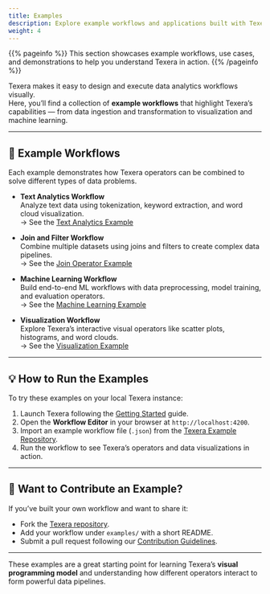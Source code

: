 ```yaml
---
title: Examples
description: Explore example workflows and applications built with Texera.
weight: 4
---
```


{{% pageinfo %}}
This section showcases example workflows, use cases, and demonstrations to help you understand Texera in action.
{{% /pageinfo %}}

Texera makes it easy to design and execute data analytics workflows visually.  
Here, you’ll find a collection of **example workflows** that highlight Texera’s capabilities — from data ingestion and transformation to visualization and machine learning.

---

## 🧩 Example Workflows

Each example demonstrates how Texera operators can be combined to solve different types of data problems.

- **Text Analytics Workflow**  
  Analyze text data using tokenization, keyword extraction, and word cloud visualization.  
  → See the [Text Analytics Example](https://github.com/Texera/texera/wiki/Example:-Text-Analytics)

- **Join and Filter Workflow**  
  Combine multiple datasets using joins and filters to create complex data pipelines.  
  → See the [Join Operator Example](https://github.com/Texera/texera/wiki/Example:-Join-and-Filter)

- **Machine Learning Workflow**  
  Build end-to-end ML workflows with data preprocessing, model training, and evaluation operators.  
  → See the [Machine Learning Example](https://github.com/Texera/texera/wiki/Example:-Machine-Learning)

- **Visualization Workflow**  
  Explore Texera’s interactive visual operators like scatter plots, histograms, and word clouds.  
  → See the [Visualization Example](https://github.com/Texera/texera/wiki/Example:-Visualization)

---

## 💡 How to Run the Examples

To try these examples on your local Texera instance:

1. Launch Texera following the [Getting Started](/docs/getting-started/) guide.
2. Open the **Workflow Editor** in your browser at `http://localhost:4200`.
3. Import an example workflow file (`.json`) from the [Texera Example Repository](https://github.com/Texera/texera/tree/master/examples).
4. Run the workflow to see Texera’s operators and data visualizations in action.

---

## 🧠 Want to Contribute an Example?

If you’ve built your own workflow and want to share it:
- Fork the [Texera repository](https://github.com/Texera/texera).
- Add your workflow under `examples/` with a short README.
- Submit a pull request following our [Contribution Guidelines](/docs/contribution-guidelines/).

---

These examples are a great starting point for learning Texera’s **visual programming model** and understanding how different operators interact to form powerful data pipelines.
